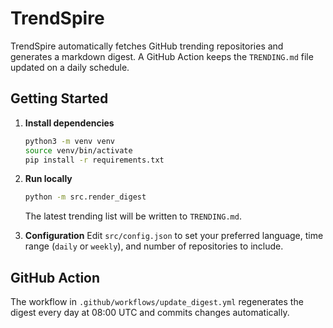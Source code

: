 # TrendSpire

TrendSpire automatically fetches GitHub trending repositories and generates a markdown digest. A GitHub Action keeps the `TRENDING.md` file updated on a daily schedule.

## Getting Started

1. **Install dependencies**
   ```bash
   python3 -m venv venv
   source venv/bin/activate
   pip install -r requirements.txt
   ```

2. **Run locally**
   ```bash
   python -m src.render_digest
   ```
   The latest trending list will be written to `TRENDING.md`.

3. **Configuration**
   Edit `src/config.json` to set your preferred language, time range (`daily` or `weekly`), and number of repositories to include.

## GitHub Action

The workflow in `.github/workflows/update_digest.yml` regenerates the digest every day at 08:00 UTC and commits changes automatically.
